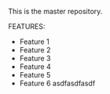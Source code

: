 This is the master repository.

FEATURES:
- Feature 1
- Feature 2
- Feature 3
- Feature 4
- Feature 5
- Feature 6
asdfasdfasdf
